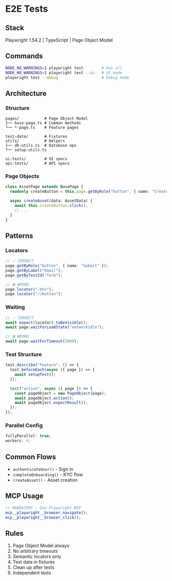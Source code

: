 # E2E Tests

## Stack

Playwright 1.54.2 | TypeScript | Page Object Model

## Commands

```bash
NODE_NO_WARNINGS=1 playwright test        # Run all
NODE_NO_WARNINGS=1 playwright test --ui   # UI mode
playwright test --debug                   # Debug mode
```

## Architecture

### Structure

```
pages/           # Page Object Model
├── base-page.ts # Common methods
└── *-page.ts    # Feature pages

test-data/       # Fixtures
utils/           # Helpers
├── db-utils.ts  # Database ops
└── setup-utils.ts

ui-tests/        # UI specs
api-tests/       # API specs
```

### Page Objects

```typescript
class AssetPage extends BasePage {
  readonly createButton = this.page.getByRole("button", { name: "Create" });

  async createAsset(data: AssetData) {
    await this.createButton.click();
    // ...
  }
}
```

## Patterns

### Locators

```typescript
// ✅ CORRECT
page.getByRole("button", { name: "Submit" });
page.getByLabel("Email");
page.getByTestId("form");

// ❌ WRONG
page.locator(".btn");
page.locator("//button");
```

### Waiting

```typescript
// ✅ CORRECT
await expect(locator).toBeVisible();
await page.waitForLoadState("networkidle");

// ❌ WRONG
await page.waitForTimeout(5000);
```

### Test Structure

```typescript
test.describe("Feature", () => {
  test.beforeEach(async ({ page }) => {
    await setupTest();
  });

  test("action", async ({ page }) => {
    const pageObject = new PageObject(page);
    await pageObject.action();
    await pageObject.expectResult();
  });
});
```

### Parallel Config

```typescript
fullyParallel: true;
workers: 4;
```

## Common Flows

- `authenticateUser()` - Sign in
- `completeOnboarding()` - KYC flow
- `createAsset()` - Asset creation

## MCP Usage

```typescript
// MANDATORY - Use Playwright MCP
mcp__playwright__browser_navigate();
mcp__playwright__browser_click();
```

## Rules

1. Page Object Model always
2. No arbitrary timeouts
3. Semantic locators only
4. Test data in fixtures
5. Clean up after tests
6. Independent tests

